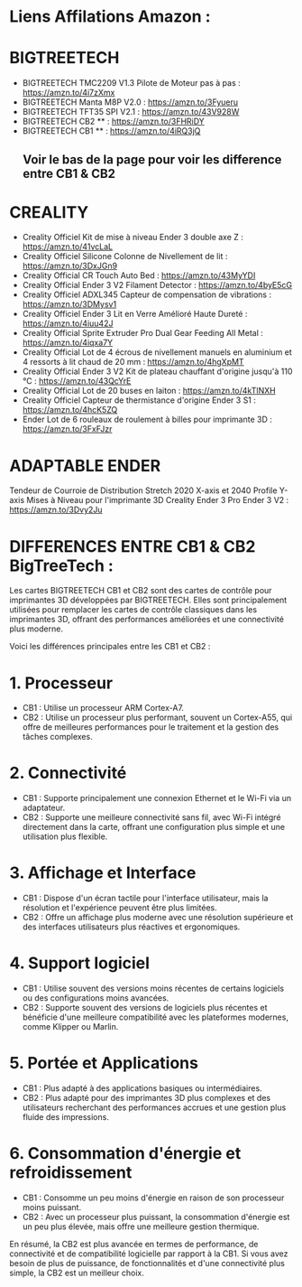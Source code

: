 #  Liens Affilations Amazon :

  #  BIGTREETECH
  
 - BIGTREETECH TMC2209 V1.3 Pilote de Moteur pas à pas : https://amzn.to/4i7zXmx
 - BIGTREETECH Manta M8P V2.0  : https://amzn.to/3Fyueru
 - BIGTREETECH TFT35 SPI V2.1 : https://amzn.to/43V928W
 - BIGTREETECH CB2 ** : https://amzn.to/3FHRiDY
 - BIGTREETECH CB1 ** : https://amzn.to/4iRQ3jQ
   ##  Voir le bas de la page pour voir les difference entre CB1 & CB2
   
  # CREALITY
  
 - Creality Officiel Kit de mise à niveau Ender 3 double axe Z : https://amzn.to/41vcLaL
 - Creality Officiel Silicone Colonne de Nivellement de lit : https://amzn.to/3DxJGn9
 - Creality Official CR Touch Auto Bed : https://amzn.to/43MyYDI
 - Creality Official Ender 3 V2 Filament Detector : https://amzn.to/4byE5cG
 - Creality Officiel ADXL345 Capteur de compensation de vibrations : https://amzn.to/3DMysv1
 - Creality Officiel Ender 3 Lit en Verre Amélioré Haute Dureté : https://amzn.to/4iuu42J
 - Creality Official Sprite Extruder Pro Dual Gear Feeding All Metal : https://amzn.to/4iqxa7Y
 - Creality Official Lot de 4 écrous de nivellement manuels en aluminium et 4 ressorts à lit chaud de 20 mm : https://amzn.to/4hgXpMT
 - Creality Official Ender 3 V2 Kit de plateau chauffant d'origine jusqu'à 110 °C : https://amzn.to/43QcYrE
 - Creality Official Lot de 20 buses en laiton : https://amzn.to/4kTlNXH
 - Creality Officiel Capteur de thermistance d'origine Ender 3 S1 : https://amzn.to/4hcK5ZQ
 - Ender Lot de 6 rouleaux de roulement à billes pour imprimante 3D : https://amzn.to/3FxFJzr
   
  # ADAPTABLE ENDER
  Tendeur de Courroie de Distribution Stretch 2020 X-axis et 2040 Profile Y-axis Mises à Niveau pour l'imprimante 3D Creality Ender 3 Pro Ender 3 V2 : https://amzn.to/3Dvy2Ju

  # DIFFERENCES ENTRE CB1 & CB2 BigTreeTech :

Les cartes BIGTREETECH CB1 et CB2 sont des cartes de contrôle pour imprimantes 3D développées par BIGTREETECH. Elles sont principalement utilisées pour remplacer les cartes de contrôle classiques dans les imprimantes 3D, offrant des performances améliorées et une connectivité plus moderne.

Voici les différences principales entre les CB1 et CB2 :

# 1. Processeur
- CB1 : Utilise un processeur ARM Cortex-A7.
- CB2 : Utilise un processeur plus performant, souvent un Cortex-A55, qui offre de meilleures performances pour le traitement et la gestion des tâches complexes.
# 2. Connectivité
- CB1 : Supporte principalement une connexion Ethernet et le Wi-Fi via un adaptateur.
- CB2 : Supporte une meilleure connectivité sans fil, avec Wi-Fi intégré directement dans la carte, offrant une configuration plus simple et une utilisation plus flexible.
# 3. Affichage et Interface
- CB1 : Dispose d'un écran tactile pour l'interface utilisateur, mais la résolution et l'expérience peuvent être plus limitées.
- CB2 : Offre un affichage plus moderne avec une résolution supérieure et des interfaces utilisateurs plus réactives et ergonomiques.
# 4. Support logiciel
- CB1 : Utilise souvent des versions moins récentes de certains logiciels ou des configurations moins avancées.
- CB2 : Supporte souvent des versions de logiciels plus récentes et bénéficie d'une meilleure compatibilité avec les plateformes modernes, comme Klipper ou Marlin.
# 5. Portée et Applications
- CB1 : Plus adapté à des applications basiques ou intermédiaires.
- CB2 : Plus adapté pour des imprimantes 3D plus complexes et des utilisateurs recherchant des performances accrues et une gestion plus fluide des impressions.
# 6. Consommation d'énergie et refroidissement
- CB1 : Consomme un peu moins d'énergie en raison de son processeur moins puissant.
- CB2 : Avec un processeur plus puissant, la consommation d'énergie est un peu plus élevée, mais offre une meilleure gestion thermique.

En résumé, la CB2 est plus avancée en termes de performance, de connectivité et de compatibilité logicielle par rapport à la CB1. Si vous avez besoin de plus de puissance, de fonctionnalités et d'une connectivité plus simple, la CB2 est un meilleur choix.
